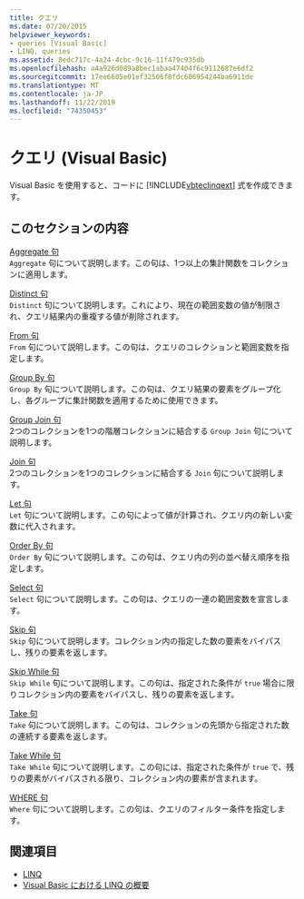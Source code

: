 ```yaml
---
title: クエリ
ms.date: 07/20/2015
helpviewer_keywords:
- queries [Visual Basic]
- LINQ, queries
ms.assetid: 8edc717c-4a24-4cbc-9c16-11f479c935db
ms.openlocfilehash: a4a926d089a8bec1abaa47404f6c9112687e6df2
ms.sourcegitcommit: 17ee6605e01ef32506f8fdc686954244ba6911de
ms.translationtype: MT
ms.contentlocale: ja-JP
ms.lasthandoff: 11/22/2019
ms.locfileid: "74350453"
---
```

# <a name="queries-visual-basic"></a>クエリ (Visual Basic)
Visual Basic を使用すると、コードに [!INCLUDE[vbteclinqext](~/includes/vbteclinqext-md.md)] 式を作成できます。  
  
## <a name="in-this-section"></a>このセクションの内容  
 [Aggregate 句](../../../visual-basic/language-reference/queries/aggregate-clause.md)  
 `Aggregate` 句について説明します。この句は、1つ以上の集計関数をコレクションに適用します。  
  
 [Distinct 句](../../../visual-basic/language-reference/queries/distinct-clause.md)  
 `Distinct` 句について説明します。これにより、現在の範囲変数の値が制限され、クエリ結果内の重複する値が削除されます。  
  
 [From 句](../../../visual-basic/language-reference/queries/from-clause.md)  
 `From` 句について説明します。この句は、クエリのコレクションと範囲変数を指定します。  
  
 [Group By 句](../../../visual-basic/language-reference/queries/group-by-clause.md)  
 `Group By` 句について説明します。この句は、クエリ結果の要素をグループ化し、各グループに集計関数を適用するために使用できます。  
  
 [Group Join 句](../../../visual-basic/language-reference/queries/group-join-clause.md)  
 2つのコレクションを1つの階層コレクションに結合する `Group Join` 句について説明します。  
  
 [Join 句](../../../visual-basic/language-reference/queries/join-clause.md)  
 2つのコレクションを1つのコレクションに結合する `Join` 句について説明します。  
  
 [Let 句](../../../visual-basic/language-reference/queries/let-clause.md)  
 `Let` 句について説明します。この句によって値が計算され、クエリ内の新しい変数に代入されます。  
  
 [Order By 句](../../../visual-basic/language-reference/queries/order-by-clause.md)  
 `Order By` 句について説明します。この句は、クエリ内の列の並べ替え順序を指定します。  
  
 [Select 句](../../../visual-basic/language-reference/queries/select-clause.md)  
 `Select` 句について説明します。この句は、クエリの一連の範囲変数を宣言します。  
  
 [Skip 句](../../../visual-basic/language-reference/queries/skip-clause.md)  
 `Skip` 句について説明します。コレクション内の指定した数の要素をバイパスし、残りの要素を返します。  
  
 [Skip While 句](../../../visual-basic/language-reference/queries/skip-while-clause.md)  
 `Skip While` 句について説明します。この句は、指定された条件が `true` 場合に限りコレクション内の要素をバイパスし、残りの要素を返します。  
  
 [Take 句](../../../visual-basic/language-reference/queries/take-clause.md)  
 `Take` 句について説明します。この句は、コレクションの先頭から指定された数の連続する要素を返します。  
  
 [Take While 句](../../../visual-basic/language-reference/queries/take-while-clause.md)  
 `Take While` 句について説明します。この句には、指定された条件が `true` で、残りの要素がバイパスされる限り、コレクション内の要素が含まれます。  
  
 [WHERE 句](../../../visual-basic/language-reference/queries/where-clause.md)  
 `Where` 句について説明します。この句は、クエリのフィルター条件を指定します。  
  
## <a name="see-also"></a>関連項目

- [LINQ](../../../visual-basic/programming-guide/language-features/linq/index.md)
- [Visual Basic における LINQ の概要](../../../visual-basic/programming-guide/language-features/linq/introduction-to-linq.md)
